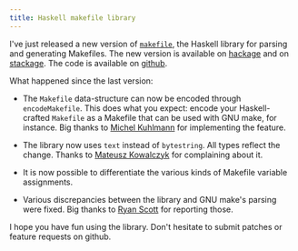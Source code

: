 ```yaml
---
title: Haskell makefile library
---
```


I've just released a new version of
[`makefile`](https://github.com/nmattia/mask), the Haskell library for parsing
and generating Makefiles. The new version is available on
[hackage](http://hackage.haskell.org/package/makefile) and on
[stackage](https://www.stackage.org/package/makefile). The code is available on
[github](https://github.com/nmattia/mask).

<!--more-->

What happened since the last version:

* The `Makefile` data-structure can now be encoded through `encodeMakefile`.
  This does what you expect: encode your Haskell-crafted `Makefile` as a
  Makefile that can be used with GNU make, for instance. Big thanks to [Michel
  Kuhlmann](https://github.com/michelk) for implementing the feature.

* The library now uses `text` instead of `bytestring`. All types reflect
  the change. Thanks to [Mateusz Kowalczyk](https://github.com/Fuuzetsu/) for
  complaining about it.

* It is now possible to differentiate the various kinds of Makefile variable
  assignments.

* Various discrepancies between the library and GNU make's parsing were fixed.
  Big thanks to [Ryan Scott](https://ryanglscott.github.io/) for reporting
  those.

I hope you have fun using the library. Don't hesitate to submit patches or
feature requests on github.

